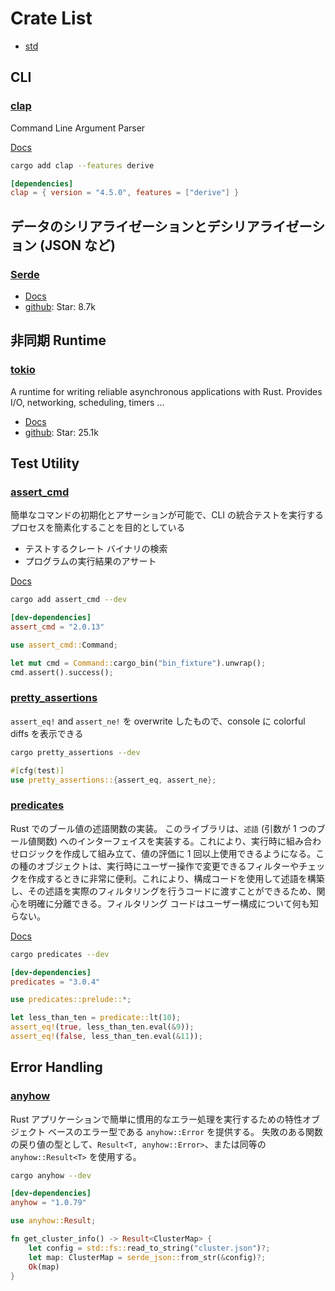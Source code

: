 # Crate List

- [std](https://doc.rust-lang.org/stable/std/)

## CLI

### [clap](https://crates.io/crates/clap)

Command Line Argument Parser

[Docs](https://docs.rs/clap/latest/clap/)

```sh
cargo add clap --features derive
```

```toml
[dependencies]
clap = { version = "4.5.0", features = ["derive"] }
```

## データのシリアライゼーションとデシリアライゼーション (JSON など)

### [Serde](https://crates.io/crates/serde)

- [Docs](https://serde.rs/)
- [github](https://github.com/serde-rs/serde): Star: 8.7k

## 非同期 Runtime

### [tokio](https://crates.io/crates/tokio)

A runtime for writing reliable asynchronous applications with Rust. Provides I/O, networking, scheduling, timers ...

- [Docs](https://tokio.rs/)
- [github](https://github.com/tokio-rs/tokio): Star: 25.1k

## Test Utility

### [assert_cmd](https://crates.io/crates/assert_cmd)

簡単なコマンドの初期化とアサーションが可能で、CLI の統合テストを実行するプロセスを簡素化することを目的としている

- テストするクレート バイナリの検索
- プログラムの実行結果のアサート

[Docs](https://docs.rs/assert_cmd/latest/assert_cmd/)

```sh
cargo add assert_cmd --dev
```

```toml
[dev-dependencies]
assert_cmd = "2.0.13"
```

```rs
use assert_cmd::Command;

let mut cmd = Command::cargo_bin("bin_fixture").unwrap();
cmd.assert().success();
```

### [pretty_assertions](https://crates.io/crates/pretty_assertions)

`assert_eq!` and `assert_ne!` を overwrite したもので、console に colorful diffs を表示できる

```sh
cargo pretty_assertions --dev
```

```rust
#[cfg(test)]
use pretty_assertions::{assert_eq, assert_ne};
```

### [predicates](https://crates.io/crates/predicates)

Rust でのブール値の述語関数の実装。
このライブラリは、`述語` (引数が 1 つのブール値関数) へのインターフェイスを実装する。これにより、実行時に組み合わせロジックを作成して組み立て、値の評価に 1 回以上使用できるようになる。この種のオブジェクトは、実行時にユーザー操作で変更できるフィルターやチェックを作成するときに非常に便利。これにより、構成コードを使用して述語を構築し、その述語を実際のフィルタリングを行うコードに渡すことができるため、関心を明確に分離できる。フィルタリング コードはユーザー構成について何も知らない。

[Docs](https://docs.rs/predicates/3.1.0/predicates/)

```sh
cargo predicates --dev
```

```toml
[dev-dependencies]
predicates = "3.0.4"
```

```rs
use predicates::prelude::*;

let less_than_ten = predicate::lt(10);
assert_eq!(true, less_than_ten.eval(&9));
assert_eq!(false, less_than_ten.eval(&11));
```

## Error Handling

### [anyhow](https://crates.io/crates/anyhow)

Rust アプリケーションで簡単に慣用的なエラー処理を実行するための特性オブジェクト ベースのエラー型である `anyhow::Error` を提供する。
失敗のある関数の戻り値の型として、`Result<T, anyhow::Error>`、または同等の `anyhow::Result<T>` を使用する。

```sh
cargo anyhow --dev
```

```toml
[dev-dependencies]
anyhow = "1.0.79"
```

```rs
use anyhow::Result;

fn get_cluster_info() -> Result<ClusterMap> {
    let config = std::fs::read_to_string("cluster.json")?;
    let map: ClusterMap = serde_json::from_str(&config)?;
    Ok(map)
}
```
